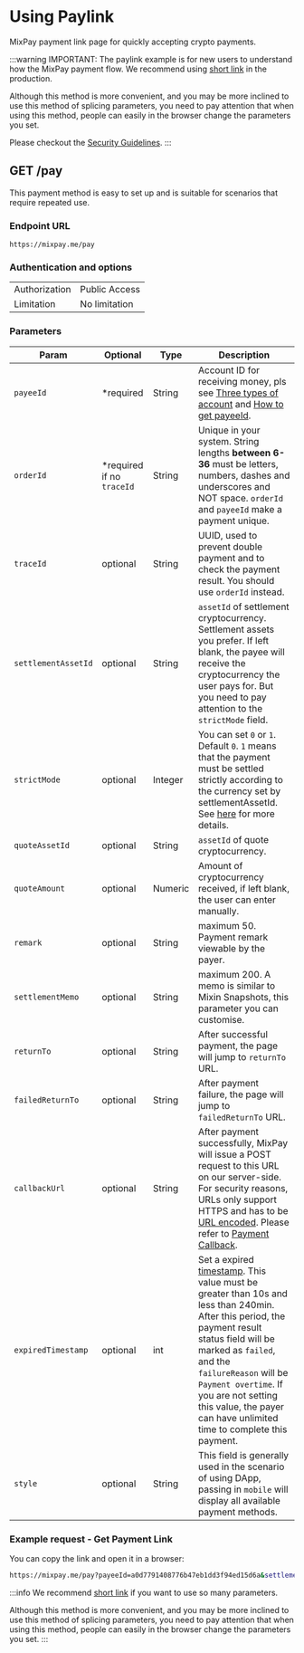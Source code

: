 # Using Paylink

MixPay payment link page for quickly accepting crypto payments.

:::warning
IMPORTANT: The paylink example is for new users to understand how the MixPay payment flow. We recommend using [short link](/developers/api/payments/one-time-payment) in the production.

Although this method is more convenient, and you may be more inclined to use this method of splicing parameters, you need to pay attention that when using this method, people can easily in the browser change the parameters you set.

Please checkout the [Security Guidelines](/developers/guides/security-guidelines).
:::


## GET /pay

This payment method is easy to set up and is suitable for scenarios that require repeated use.

### Endpoint URL

```
https://mixpay.me/pay
```

### Authentication and options

|  |  |
| -- | -- |
| Authorization | Public Access |
| Limitation | No limitation |

### Parameters

|  Param | Optional | Type | Description |
| --- | --- | --- | --- |
| `payeeId` | <span class="required">*required</span> | String |  Account ID for receiving money, pls see [Three types of account](/developers/guides/integration-verview#three-types-of-account) and [How to get payeeId](/developers/guides/integration-verview#payee-id). |
| `orderId` | <span class="required">*required</span> if no `traceId` | String | Unique in your system. String lengths **between 6-36** must be letters, numbers, dashes and underscores and NOT space. `orderId` and `payeeId` make a payment unique. |
| `traceId` | optional | String |  UUID, used to prevent double payment and to check the payment result. You should use `orderId` instead.  |
| `settlementAssetId` | optional | String | `assetId` of settlement cryptocurrency. Settlement assets you prefer. If left blank, the payee will receive the cryptocurrency the user pays for. But you need to pay attention to the `strictMode` field. |
| `strictMode` | optional | Integer | You can set `0` or `1`. Default `0`. `1` means that the payment must be settled strictly according to the currency set by settlementAssetId. See [here](/developers/api/strict-mode) for more details.|
| `quoteAssetId` | optional | String | `assetId` of quote cryptocurrency.|
| `quoteAmount` | optional | Numeric | Amount of cryptocurrency received, if left blank, the user can enter manually. |
| `remark` | optional | String |  maximum 50. Payment remark viewable by the payer. |
| `settlementMemo` | optional | String | maximum 200. A memo is similar to Mixin Snapshots, this parameter you can customise. |
| `returnTo` | optional | String | After successful payment, the page will jump to `returnTo` URL. |
| `failedReturnTo` | optional | String | After payment failure, the page will jump to `failedReturnTo` URL. |
| `callbackUrl` | optional | String | After payment successfully, MixPay will issue a POST request to this URL on our server-side. For security reasons, URLs only support HTTPS and has to be [URL encoded](https://www.w3schools.com/tags/ref_urlencode.ASP). Please refer to [Payment Callback](/developers/api/payments/payment-callback). |
| `expiredTimestamp` | optional | int | Set a expired [timestamp](https://en.wikipedia.org/wiki/Unix_time). This value must be greater than 10s and less than 240min. After this period, the payment result status field will be marked as `failed`, and the `failureReason` will be `Payment overtime`. If you are not setting this value, the payer can have unlimited time to complete this payment. |
| `style` | optional | String | This field is generally used in the scenario of using DApp, passing in `mobile` will display all available payment methods. |


### Example request - Get Payment Link

You can copy the link and open it in a browser:

```bash
https://mixpay.me/pay?payeeId=a0d7791408776b47eb1dd3f94ed15d6a&settlementAssetId=c6d0c728-2624-429b-8e0d-d9d19b6592fa&quoteAssetId=usd&quoteAmount=10
```

:::info
We recommend [short link](/developers/api/payments/one-time-payment) if you want to use so many parameters.

Although this method is more convenient, and you may be more inclined to use this method of splicing parameters, you need to pay attention that when using this method, people can easily in the browser change the parameters you set.
:::